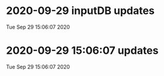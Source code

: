 
# 2020-09-29 inputDB updates 
 Tue Sep 29 15:06:07 2020 


# 2020-09-29 15:06:07 updates 
 Tue Sep 29 15:06:07 2020 

